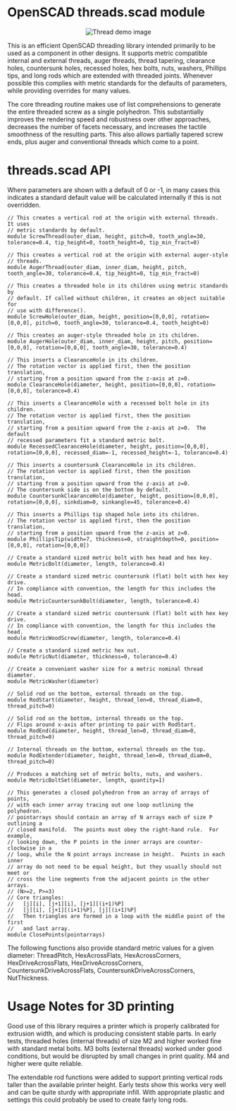 # OpenSCAD threads.scad module

<p align="center"><img alt="Thread demo image" src="./images/threads_demo.png"></p>

This is an efficient OpenSCAD threading library intended primarily to be used
as a component in other designs.  It supports metric compatible internal and
external threads, auger threads, thread tapering, clearance holes, countersunk
holes, recessed holes, hex bolts, nuts, washers, Phillips tips, and long rods
which are extended with threaded joints.  Whenever possible this complies with
metric standards for the defaults of parameters, while providing overrides for
many values.

The core threading routine makes use of list comprehensions to generate the
entire threaded screw as a single polyhedron.  This substantially improves the
rendering speed and robustness over other approaches, decreases the number of
facets necessary, and increases the tactile smoothness of the resulting parts.
This also allows partially tapered screw ends, plus auger and
conventional threads which come to a point.

# threads.scad API

Where parameters are shown with a default of 0 or -1, in many cases this indicates a standard default value will be calculated internally if this is not overridden.

```
// This creates a vertical rod at the origin with external threads.  It uses
// metric standards by default.
module ScrewThread(outer_diam, height, pitch=0, tooth_angle=30, tolerance=0.4, tip_height=0, tooth_height=0, tip_min_fract=0)

// This creates a vertical rod at the origin with external auger-style
// threads.
module AugerThread(outer_diam, inner_diam, height, pitch, tooth_angle=30, tolerance=0.4, tip_height=0, tip_min_fract=0)

// This creates a threaded hole in its children using metric standards by
// default. If called without children, it creates an object suitable for
// use with difference().
module ScrewHole(outer_diam, height, position=[0,0,0], rotation=[0,0,0], pitch=0, tooth_angle=30, tolerance=0.4, tooth_height=0)

// This creates an auger-style threaded hole in its children.
module AugerHole(outer_diam, inner_diam, height, pitch, position=[0,0,0], rotation=[0,0,0], tooth_angle=30, tolerance=0.4)

// This inserts a ClearanceHole in its children.
// The rotation vector is applied first, then the position translation,
// starting from a position upward from the z-axis at z=0.
module ClearanceHole(diameter, height, position=[0,0,0], rotation=[0,0,0], tolerance=0.4)

// This inserts a ClearanceHole with a recessed bolt hole in its children.
// The rotation vector is applied first, then the position translation,
// starting from a position upward from the z-axis at z=0.  The default
// recessed parameters fit a standard metric bolt.
module RecessedClearanceHole(diameter, height, position=[0,0,0], rotation=[0,0,0], recessed_diam=-1, recessed_height=-1, tolerance=0.4)

// This inserts a countersunk ClearanceHole in its children.
// The rotation vector is applied first, then the position translation,
// starting from a position upward from the z-axis at z=0.
// The countersunk side is on the bottom by default.
module CountersunkClearanceHole(diameter, height, position=[0,0,0], rotation=[0,0,0], sinkdiam=0, sinkangle=45, tolerance=0.4)

// This inserts a Phillips tip shaped hole into its children.
// The rotation vector is applied first, then the position translation,
// starting from a position upward from the z-axis at z=0.
module PhillipsTip(width=7, thickness=0, straightdepth=0, position=[0,0,0], rotation=[0,0,0])

// Create a standard sized metric bolt with hex head and hex key.
module MetricBolt(diameter, length, tolerance=0.4)

// Create a standard sized metric countersunk (flat) bolt with hex key drive.
// In compliance with convention, the length for this includes the head.
module MetricCountersunkBolt(diameter, length, tolerance=0.4)

// Create a standard sized metric countersunk (flat) bolt with hex key drive.
// In compliance with convention, the length for this includes the head.
module MetricWoodScrew(diameter, length, tolerance=0.4)

// Create a standard sized metric hex nut.
module MetricNut(diameter, thickness=0, tolerance=0.4)

// Create a convenient washer size for a metric nominal thread diameter.
module MetricWasher(diameter)

// Solid rod on the bottom, external threads on the top.
module RodStart(diameter, height, thread_len=0, thread_diam=0, thread_pitch=0)

// Solid rod on the bottom, internal threads on the top.
// Flips around x-axis after printing to pair with RodStart.
module RodEnd(diameter, height, thread_len=0, thread_diam=0, thread_pitch=0)

// Internal threads on the bottom, external threads on the top.
module RodExtender(diameter, height, thread_len=0, thread_diam=0, thread_pitch=0)

// Produces a matching set of metric bolts, nuts, and washers.
module MetricBoltSet(diameter, length, quantity=1)

// This generates a closed polyhedron from an array of arrays of points,
// with each inner array tracing out one loop outlining the polyhedron.
// pointarrays should contain an array of N arrays each of size P outlining a
// closed manifold.  The points must obey the right-hand rule.  For example,
// looking down, the P points in the inner arrays are counter-clockwise in a
// loop, while the N point arrays increase in height.  Points in each inner
// array do not need to be equal height, but they usually should not meet or
// cross the line segments from the adjacent points in the other arrays.
// (N>=2, P>=3)
// Core triangles:
//   [j][i], [j+1][i], [j+1][(i+1)%P]
//   [j][i], [j+1][(i+1)%P], [j][(i+1)%P]
//   Then triangles are formed in a loop with the middle point of the first
//   and last array.
module ClosePoints(pointarrays)
```

The following functions also provide standard metric values for a given
diameter:  ThreadPitch, HexAcrossFlats, HexAcrossCorners, HexDriveAcrossFlats,
HexDriveAcrossCorners, CountersunkDriveAcrossFlats,
CountersunkDriveAcrossCorners, NutThickness.

# Usage Notes for 3D printing

Good use of this library requires a printer which is properly calibrated for
extrusion width, and which is producing consistent stable parts.  In early
tests, threaded holes (internal threads) of size M2 and higher worked fine with
standard metal bolts.  M3 bolts (external threads) worked under good
conditions, but would be disrupted by small changes in print quality.  M4 and
higher were quite reliable.

The extendable rod functions were added to support printing vertical rods
taller than the available printer height.  Early tests show this works very
well and can be quite sturdy with appropriate infill.  With appropriate plastic
and settings this could probably be used to create fairly long rods.

